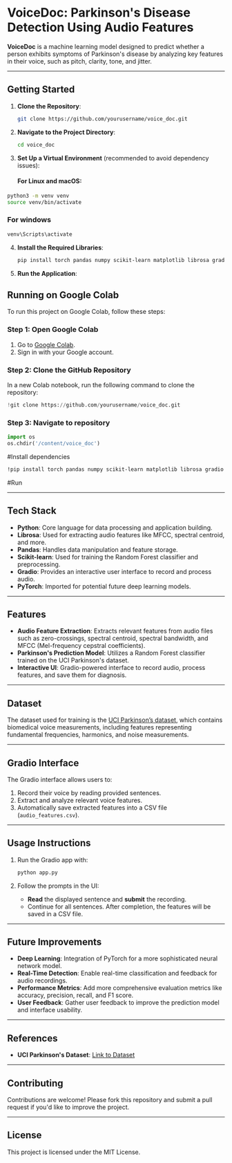 # **VoiceDoc: Parkinson's Disease Detection Using Audio Features**

**VoiceDoc** is a machine learning model designed to predict whether a person exhibits symptoms of Parkinson's disease by analyzing key features in their voice, such as pitch, clarity, tone, and jitter.

---

## **Getting Started**

1. **Clone the Repository**:
    ```bash
    git clone https://github.com/yourusername/voice_doc.git
    ```
2. **Navigate to the Project Directory**:
    ```bash
    cd voice_doc
    ```
3. **Set Up a Virtual Environment** (recommended to avoid dependency issues):
    #### **For Linux and macOS**:
```bash
python3 -m venv venv
source venv/bin/activate
```
### For windows
```bash
venv\Scripts\activate
```
4. **Install the Required Libraries**:
    ```bash
    pip install torch pandas numpy scikit-learn matplotlib librosa gradio

    ```
5. **Run the Application**:

## **Running on Google Colab**

To run this project on Google Colab, follow these steps:

### **Step 1: Open Google Colab**
1. Go to [Google Colab](https://colab.research.google.com/).
2. Sign in with your Google account.

### **Step 2: Clone the GitHub Repository**
In a new Colab notebook, run the following command to clone the repository:

```python
!git clone https://github.com/yourusername/voice_doc.git
```

### **Step 3: Navigate to repository**
```python
import os
os.chdir('/content/voice_doc')
```
#Install dependencies
```bash
!pip install torch pandas numpy scikit-learn matplotlib librosa gradio
```
#Run



---

## **Tech Stack**

- **Python**: Core language for data processing and application building.
- **Librosa**: Used for extracting audio features like MFCC, spectral centroid, and more.
- **Pandas**: Handles data manipulation and feature storage.
- **Scikit-learn**: Used for training the Random Forest classifier and preprocessing.
- **Gradio**: Provides an interactive user interface to record and process audio.
- **PyTorch**: Imported for potential future deep learning models.

---

## **Features**

- **Audio Feature Extraction**: Extracts relevant features from audio files such as zero-crossings, spectral centroid, spectral bandwidth, and MFCC (Mel-frequency cepstral coefficients).
- **Parkinson's Prediction Model**: Utilizes a Random Forest classifier trained on the UCI Parkinson's dataset.
- **Interactive UI**: Gradio-powered interface to record audio, process features, and save them for diagnosis.

---

## **Dataset**

The dataset used for training is the [UCI Parkinson’s dataset](https://archive.ics.uci.edu/ml/datasets/parkinsons), which contains biomedical voice measurements, including features representing fundamental frequencies, harmonics, and noise measurements.

---

## **Gradio Interface**

The Gradio interface allows users to:
1. Record their voice by reading provided sentences.
2. Extract and analyze relevant voice features.
3. Automatically save extracted features into a CSV file (`audio_features.csv`).

---

## **Usage Instructions**

1. Run the Gradio app with:
    ```bash
    python app.py
    ```

2. Follow the prompts in the UI:
   - **Read** the displayed sentence and **submit** the recording.
   - Continue for all sentences. After completion, the features will be saved in a CSV file.

---

## **Future Improvements**

- **Deep Learning**: Integration of PyTorch for a more sophisticated neural network model.
- **Real-Time Detection**: Enable real-time classification and feedback for audio recordings.
- **Performance Metrics**: Add more comprehensive evaluation metrics like accuracy, precision, recall, and F1 score.
- **User Feedback**: Gather user feedback to improve the prediction model and interface usability.

---

## **References**

- **UCI Parkinson's Dataset**: [Link to Dataset](https://archive.ics.uci.edu/ml/datasets/parkinsons)

---

## **Contributing**

Contributions are welcome! Please fork this repository and submit a pull request if you'd like to improve the project.

---

## **License**

This project is licensed under the MIT License.
